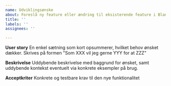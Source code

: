 ```yaml
---
name: Udviklingsønske
about: Foreslå ny feature eller ændring til eksisterende feature i Blanketmotoren
title: ''
labels: ''
assignees: ''

---
```


**User story**
En enkel sætning som kort opsummerer, hvilket behov ønsket dækker. Skrives på formen "Som XXX vil jeg gerne YYY for at ZZZ"

**Beskrivelse**
Uddybende beskrivelse med baggrund for ønsket, samt uddybende kontekst eventuelt via konkrete eksempler på brug.

**Acceptkriter**
Konkrete og testbare krav til den nye funktionalitet
